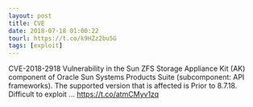 ```yaml
---
layout: post
title: CVE
date: 2018-07-18 01:00:22
tourl: https://t.co/k9HZz2bu5G
tags: [exploit]
---
```

CVE-2018-2918 Vulnerability in the Sun ZFS Storage Appliance Kit (AK) component of Oracle Sun Systems Products Suite (subcomponent: API frameworks). The supported version that is affected is Prior to 8.7.18. Difficult to exploit ... https://t.co/atmCMyv1zq